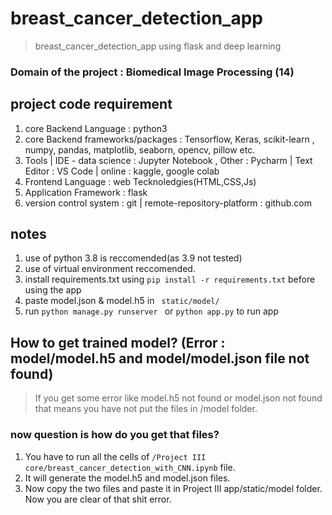 # breast_cancer_detection_app
> breast_cancer_detection_app using flask and deep learning

### Domain of the project : Biomedical Image Processing (14)

## project code requirement
1. core Backend Language : python3
2. core Backend frameworks/packages : Tensorflow, Keras, scikit-learn , numpy, pandas, matplotlib, seaborn, opencv, pillow etc.
3. Tools | IDE - data science : Jupyter Notebook , Other : Pycharm | Text Editor : VS Code | online : kaggle, google colab
4. Frontend Language : web Tecknoledgies(HTML,CSS,Js)
5. Application Framework : flask
6. version control system : git | remote-repository-platform : github.com


## notes
1. use of python 3.8 is reccomended(as 3.9 not tested)
2. use of virtual environment reccomended.
3. install requirements.txt using ```pip install -r requirements.txt``` before using the app
4. paste model.json & model.h5 in ``` static/model/```
5. run ```python manage.py runserver ``` or ```python app.py``` to run app



## How to get trained model? (Error : model/model.h5 and model/model.json file not found)
> If you get some error like model.h5 not found or model.json not found that means you have not put the files in /model folder.
### now question is how do you get that files?
1. You have to run all the cells of  ```/Project III core/breast_cancer_detection_with_CNN.ipynb``` file.
2. It will generate the model.h5 and model.json files.
3. Now copy the two files and paste it in Project III app/static/model folder.
Now you are clear of that shit error.